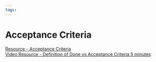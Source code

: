 ```yaml
---
tags:
---
```


# Acceptance Criteria

[Resource - Acceptance Criteria](https://resources.scrumalliance.org/Article/need-know-acceptance-criteria)  
[Video Resource - Definition of Done vs Acceptance Criteria 5 minutes](https://www.youtube.com/watch?v=Hq9O7mnUNM4)
